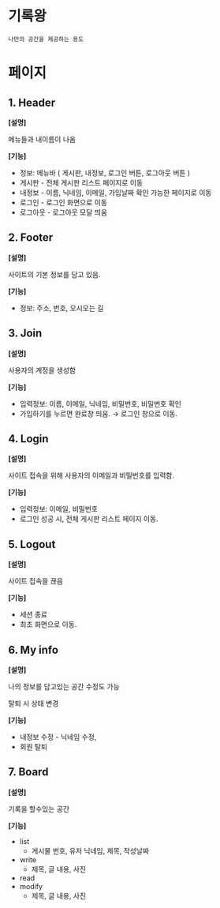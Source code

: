 # 기록왕

    나만의 공간을 제공하는 용도

# 페이지

## 1. Header

**[설명]**

메뉴들과 내이름이 나옴

**[기능]**

- 정보: 메뉴바 ( 게시판, 내정보, 로그인 버튼, 로그아웃 버튼 )
- 게시판 - 전체 게시판 리스트 페이지로 이동
- 내정보 - 이름, 닉네임, 이메일, 가입날짜 확인 가능한 페이지로 이동
- 로그인 - 로그인 화면으로 이동
- 로그아웃 - 로그아웃 모달 띄움

## 2. Footer

**[설명]**

사이트의 기본 정보를 담고 있음.

**[기능]**

- 정보: 주소, 번호, 오시오는 길

## 3. Join

**[설명]**

사용자의 계정을 생성함

**[기능]**

- 입력정보: 이름, 이메일, 닉네임, 비밀번호, 비밀번호 확인
- 가입하기를 누르면 완료창 띄움. → 로그인 창으로 이동.

## 4. Login

**[설명]**

사이트 접속을 위해 사용자의 이메일과 비밀번호를 입력함.

**[기능]**

- 입력정보: 이메일, 비밀번호
- 로그인 성공 시, 전체 게시판 리스트 페이지 이동.

## 5. Logout

**[설명]**

사이트 접속을 끊음

**[기능]**

- 세션 종료
- 최초 화면으로 이동.

## 6. My info

**[설명]**

나의 정보를 담고있는 공간 수정도 가능

탈퇴 시 상태 변경

**[기능]**

- 내정보 수정 - 닉네임 수정,
- 회원 탈퇴

## 7. Board

**[설명]**

기록을 할수있는 공간

**[기능]**

- list
  - 게시물 번호, 유저 닉네임, 제목, 작성날짜
- write
  - 제목, 글 내용, 사진
- read
- modify
  - 제목, 글 내용, 사진
